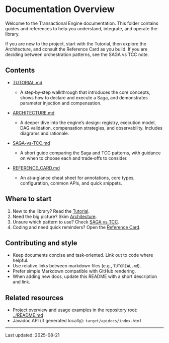 # Documentation Overview

Welcome to the Transactional Engine documentation. This folder contains guides and references to help you understand, integrate, and operate the library.

If you are new to the project, start with the Tutorial, then explore the Architecture, and consult the Reference Card as you build. If you are deciding between orchestration patterns, see the SAGA vs TCC note.

## Contents

- [TUTORIAL.md](TUTORIAL.md)
  - A step‑by‑step walkthrough that introduces the core concepts, shows how to declare and execute a Saga, and demonstrates parameter injection and compensation.

- [ARCHITECTURE.md](ARCHITECTURE.md)
  - A deeper dive into the engine’s design: registry, execution model, DAG validation, compensation strategies, and observability. Includes diagrams and rationale.

- [SAGA-vs-TCC.md](SAGA-vs-TCC.md)
  - A short guide comparing the Saga and TCC patterns, with guidance on when to choose each and trade‑offs to consider.

- [REFERENCE_CARD.md](REFERENCE_CARD.md)
  - An at‑a‑glance cheat sheet for annotations, core types, configuration, common APIs, and quick snippets.

## Where to start

1. New to the library? Read the [Tutorial](TUTORIAL.md).
2. Need the big picture? Skim [Architecture](ARCHITECTURE.md).
3. Unsure which pattern to use? Check [SAGA vs TCC](SAGA-vs-TCC.md).
4. Coding and need quick reminders? Open the [Reference Card](REFERENCE_CARD.md).

## Contributing and style

- Keep documents concise and task‑oriented. Link out to code where helpful.
- Use relative links between markdown files (e.g., `TUTORIAL.md`).
- Prefer simple Markdown compatible with GitHub rendering.
- When adding new docs, update this README with a short description and link.

## Related resources

- Project overview and usage examples in the repository root: [../README.md](../README.md)
- Javadoc API (if generated locally): `target/apidocs/index.html`

---

Last updated: 2025-08-21

